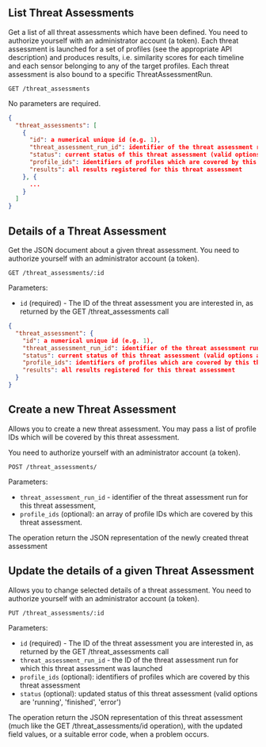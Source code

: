 ## List Threat Assessments

Get a list of all threat assessments which have been defined. You need to authorize yourself with an administrator account (a token).
Each threat assessment is launched for a set of profiles (see the appropriate API description) and produces results, i.e. similarity
scores for each timeline and each sensor belonging to any of the target profiles. Each threat assessment is also bound to a specific
ThreatAssessmentRun.

```
GET /threat_assessments
```

No parameters are required.

```json
{
  "threat_assessments": [
    {
      "id": a numerical unique id (e.g. 1),
      "threat_assessment_run_id": identifier of the threat assessment run for which this threat assessment was launched,
      "status": current status of this threat assessment (valid options are: 'running', 'finished', 'error'),
      "profile_ids": identifiers of profiles which are covered by this threat assessment,
      "results": all results registered for this threat assessment
    }, {
      ...
    }
  ]
}
```

## Details of a Threat Assessment

Get the JSON document about a given threat assessment. You need to authorize yourself with an administrator account (a token).

```
GET /threat_assessments/:id
```

Parameters:

+ `id` (required) - The ID of the threat assessment you are interested in, as returned by the GET /threat_assessments call

```json
{
  "threat_assessment": {
    "id": a numerical unique id (e.g. 1),
    "threat_assessment_run_id": identifier of the threat assessment run for which this threat assessment was launched,
    "status": current status of this threat assessment (valid options are: 'running', 'finished', 'error'),
    "profile_ids": identifiers of profiles which are covered by this threat assessment,
    "results": all results registered for this threat assessment
  }
}
```
## Create a new Threat Assessment

Allows you to create a new threat assessment. You may pass a list of profile IDs which will be covered by this threat assessment.

You need to authorize yourself with an administrator account (a token).

```
POST /threat_assessments/
```

Parameters:

+ `threat_assessment_run_id` - identifier of the threat assessment run for this threat assessment,
+ `profile_ids` (optional): an array of profile IDs which are covered by this threat assessment.

The operation return the JSON representation of the newly created threat assessment

## Update the details of a given Threat Assessment

Allows you to change selected details of a threat assessment. You need to authorize yourself with an administrator account (a token).

```
PUT /threat_assessments/:id
```

Parameters:

+ `id` (required) - The ID of the threat assessment you are interested in, as returned by the GET /threat_assessments call
+ `threat_assessment_run_id` - the ID of the threat assessment run for which this threat assessment was launched
+ `profile_ids` (optional): identifiers of profiles which are covered by this threat assessment
+ `status` (optional): updated status of this threat assessment (valid options are 'running', 'finished', 'error')

The operation return the JSON representation of this threat assessment (much like the GET /threat_assessments/id operation), with the updated field values, or a suitable error code, when a problem occurs.